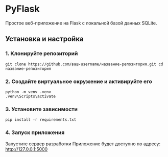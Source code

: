 # PyFlask

Простое веб-приложение на Flask с локальной базой данных SQLite.

## Установка и настройка

### 1. Клонируйте репозиторий

```git clone https://github.com/ваш-username/название-репозитория.git cd название-репозитория```
### 2. Создайте виртуальное окружение и активируйте его
```
python -m venv .venv
.venv\Scripts\activate
```
### 3. Установите зависимости
```pip install -r requirements.txt```
### 4. Запуск приложения
Запустите сервер разработки
Приложение будет доступно по адресу: http://127.0.0.1:5000
